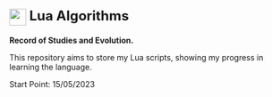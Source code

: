 <h1>
<div style="font-size: 24px;">
    <img align="center" width="30px" src="https://i.imgur.com/lnd7KNi.png">
    Lua Algorithms
</div>
</h1>

**Record of Studies and Evolution.**

This repository aims to store my Lua scripts, showing my progress in learning the language.

Start Point: 15/05/2023
